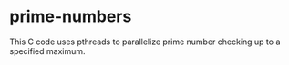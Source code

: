 # prime-numbers
 This C code uses pthreads to parallelize prime number checking up to a specified maximum.
